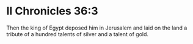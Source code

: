 # II Chronicles 36:3

Then the king of Egypt deposed him in Jerusalem and laid on the land a tribute of a hundred talents of silver and a talent of gold.
